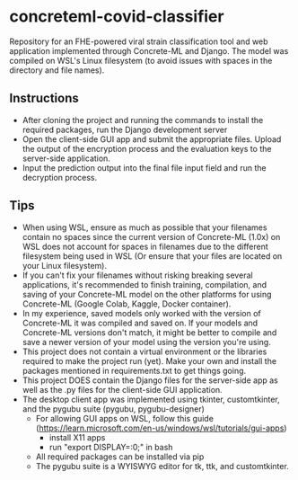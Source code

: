 # concreteml-covid-classifier
Repository for an FHE-powered viral strain classification tool and web application implemented through Concrete-ML and Django. The model was compiled on WSL's Linux filesystem (to avoid issues with spaces in the directory and file names).

## Instructions
- After cloning the project and running the commands to install the required packages, run the Django development server
- Open the client-side GUI app and submit the appropriate files. Upload the output of the encryption process and the evaluation keys to the server-side application.
- Input the prediction output into the final file input field and run the decryption process.

## Tips
- When using WSL, ensure as much as possible that your filenames contain no spaces since the current version of Concrete-ML (1.0x) on WSL does not account for spaces in filenames due to the different filesystem being used in WSL (Or ensure that your files are located on your Linux filesystem).
- If you can't fix your filenames without risking breaking several applications, it's recommended to finish training, compilation, and saving of your Concrete-ML model on the other platforms for using Concrete-ML (Google Colab, Kaggle, Docker container).
- In my experience, saved models only worked with the version of Concrete-ML it was compiled and saved on. If your models and Concrete-ML versions don't match, it might be better to compile and save a newer version of your model using the version you're using.
- This project does not contain a virtual environment or the libraries required to make the project run (yet). Make your own and install the packages mentioned in requirements.txt to get things going.
- This project DOES contain the Django files for the server-side app as well as the .py files for the client-side GUI application.
- The desktop client app was implemented using tkinter, customtkinter, and the pygubu suite (pygubu, pygubu-designer)
  - For allowing GUI apps on WSL, follow this guide (https://learn.microsoft.com/en-us/windows/wsl/tutorials/gui-apps)
    - install X11 apps
    - run "export DISPLAY=:0;" in bash
  - All required packages can be installed via pip
  - The pygubu suite is a WYISWYG editor for tk, ttk, and customtkinter.
